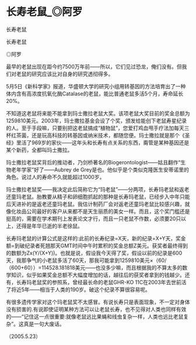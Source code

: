 # 长寿老鼠_◎阿罗

长寿老鼠

长寿老鼠

◎阿罗

最早的老鼠出现在距今约7500万年前——所以，它们见过恐龙，俺们没有。但我们对老鼠的研究应该比对自身的研究透彻得多。

5月5日《新科学家》报道，华盛顿大学的研究小组用转基因的方法培育出了一种体内含有高浓度抗氧化酶Catalase的老鼠，能比普通老鼠多活5个月，寿命延长20%。

不知道这老鼠将来能不能拿到玛士撒拉老鼠大奖。该项老鼠大奖目前的奖金总额为1259810美元。2003年，玛士撒拉基金会设了个奖，颁发给能创下老鼠寿星纪录的人。至于手段嘛，只要别把这老鼠搞成“植物鼠”，您爱打鸡血甩手疗法加每天三杯红茶菌，还是玩高科技的转基因或纳米技术，都随您便。玛士撒拉就是那个《圣经》里活了969岁的家伙——这年头和长寿有点关系的东西，甭管是某种基因还是某个新药，全都叫玛士撒拉。

玛士撒拉老鼠奖背后的推动者，乃剑桥著名的Biogerontologist——姑且翻作“生物老年学家”好了——Aubrey de Grey是也。他似乎是个类似克隆医生安蒂诺里的角色。说过人的寿命不久就能超过1000岁。

玛士撒拉老鼠奖——我决定此后简称它为“玛老鼠”——分两项，长寿玛老鼠和返老还童玛老鼠。胎教要从精子和卵细胞抓起的那种是长寿玛老鼠，已经步入中年只能后天进补的是返老还童玛老鼠。我估计制药厂会对返老还童玛老鼠比较感兴趣，就像化妆品公司最好的客户从来都不是天生丽质的美女一样。而且，这个奖门槛还是挺高的，需要在学术期刊上发表论文才行，而且一只老鼠不作数，必须要20只以上，还得是年华已逝的半老徐鼠。

长寿玛老鼠的计算公式是这样的:此前的长寿纪录=X天，新的纪录=X+Y天，奖金额=到破纪录者死翘那天GMT时间中午时累积的奖金总额Z美元。获奖者最终得到的数额为Zx(Y/(X+Y))。也就是说，假设我今天得了奖，假设以前的纪录是600天，我那争气的小老鼠多活了60天，那我可能拿到1259810美元×（60/（600+60））=114528.181818美元——也没多少嘛，而且根据我的不算太多的数学知识，似乎如果奖金总额不大幅度增加的话，越往后的获奖者拿到的钱越少。还有，长寿玛老鼠奖的参照系，曾经最长命的老鼠GHR-KO 11C在2003年去世前活了将近5年——相当于人类的190岁。破这个纪录不算很容易呢。

有很多遗传学家对这个玛老鼠奖不太感冒。有说长寿只是表面现象，不一定对身体没有损害的.有说即使证明某种方法可以让老鼠长寿，也不见得对人类也同样有效的——“记住这一点很重要:就像老鼠远比果蝇和线虫复杂一样，人类也远比老鼠复杂”。这真是一句大废话。

（2005.5.23）